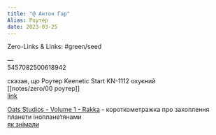 ```yaml
---
title: "@ Антон Гар"
Alias: Роутер
date: 2023-03-25  
---
```

Zero-Links & Links:  #green/seed 


—  
5457082500618942

сказав, що Роутер Keenetic Start KN-1112 охуєний  
[[notes/zero/00 роутер]]  
[link](https://ek.ua/ua/KEENETIC-START-KN-1112.htm)  

[Oats Studios - Volume 1 - Rakka](https://www.youtube.com/watch?v=VjQ2t_yNHQs) - короткометражка про захоплення планети інопланетянами  
[як знімали](https://www.youtube.com/watch?v=pKWB-MVJ4sQ)  

